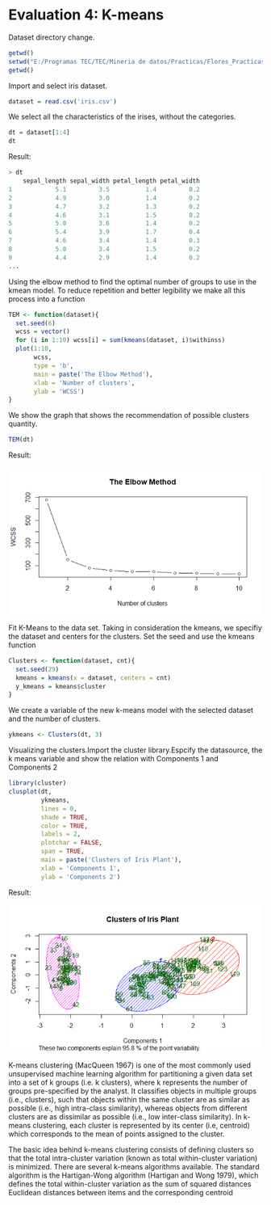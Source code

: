 # Evaluation 4: K-means

Dataset directory change.

```r
getwd()
setwd("E:/Programas TEC/TEC/Mineria de datos/Practicas/Flores_Practicas/Unit_4/iris-master")
getwd()
```

Import and select iris dataset.

```r
dataset = read.csv('iris.csv')
```

We select all the characteristics of the irises, without the categories.

```r
dt = dataset[1:4]
dt
```

Result:

```r
> dt
    sepal_length sepal_width petal_length petal_width
1            5.1         3.5          1.4         0.2
2            4.9         3.0          1.4         0.2
3            4.7         3.2          1.3         0.2
4            4.6         3.1          1.5         0.2
5            5.0         3.6          1.4         0.2
6            5.4         3.9          1.7         0.4
7            4.6         3.4          1.4         0.3
8            5.0         3.4          1.5         0.2
9            4.4         2.9          1.4         0.2
...
```

Using the elbow method to find the optimal number of groups to use in the kmean model.
To reduce repetition and better legibility we make all this process into a function 
```r
TEM <- function(dataset){
  set.seed(6)
  wcss = vector()
  for (i in 1:10) wcss[i] = sum(kmeans(dataset, i)$withinss)
  plot(1:10,
       wcss,
       type = 'b',
       main = paste('The Elbow Method'),
       xlab = 'Number of clusters',
       ylab = 'WCSS')
}
```

We show the graph that shows the recommendation of possible clusters quantity.

```r
TEM(dt)
```

Result:

![Elbow](../img/Elbow.png)

Fit K-Means to the data set. 
Taking in consideration the kmeans, we specifiy the dataset and centers for the clusters.
Set the seed and use the kmeans function

```r
Clusters <- function(dataset, cnt){
  set.seed(29)
  kmeans = kmeans(x = dataset, centers = cnt)
  y_kmeans = kmeans$cluster
}
```

We create a variable of the new k-means model with the selected dataset and the number of clusters.

```r
ykmeans <- Clusters(dt, 3)
```

Visualizing the clusters.Import the cluster library.Espcify the datasource, the k means variable 
and show the relation with Components 1 and Components 2

```r
library(cluster)
clusplot(dt,
         ykmeans,
         lines = 0,
         shade = TRUE,
         color = TRUE,
         labels = 2,
         plotchar = FALSE,
         span = TRUE,
         main = paste('Clusters of Iris Plant'),
         xlab = 'Components 1',
         ylab = 'Components 2')
```

Result:

![kmeans](../img/kmean_iris.png)

K-means clustering (MacQueen 1967) is one of the most commonly used unsupervised machine learning algorithm for partitioning a given data set into a set of k groups (i.e. k clusters), where k represents the number of groups pre-specified by the analyst. It classifies objects in multiple groups (i.e., clusters), such that objects within the same cluster are as similar as possible (i.e., high intra-class similarity), whereas objects from different clusters are as dissimilar as possible (i.e., low inter-class similarity). In k-means clustering, each cluster is represented by its center (i.e, centroid) which corresponds to the mean of points assigned to the cluster.

The basic idea behind k-means clustering consists of defining clusters so that the total intra-cluster variation (known as total within-cluster variation) is minimized.
There are several k-means algorithms available. The standard algorithm is the Hartigan-Wong algorithm (Hartigan and Wong 1979), which defines the total within-cluster variation as the sum of squared distances Euclidean distances between items and the corresponding centroid
